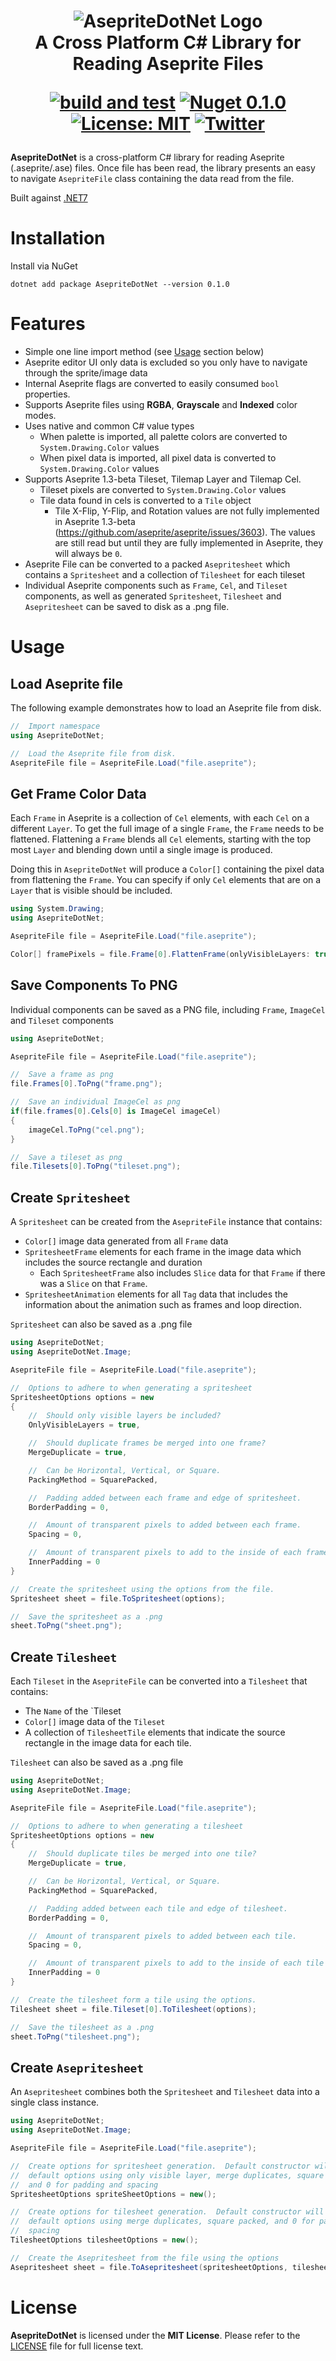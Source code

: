 <h1 align="center">
<img src="https://raw.githubusercontent.com/AristurtleDev/AsepriteDotNet/main/.github/images/aseprite-dotnet-banner.png" alt="AsepriteDotNet Logo">
<br/>
A Cross Platform C# Library for Reading Aseprite Files

[![build and test](https://github.com/AristurtleDev/AsepriteDotNet/actions/workflows/build-and-test.yml/badge.svg)](https://github.com/AristurtleDev/AsepriteDotNet/actions/workflows/build-and-test.yml)
[![Nuget 0.1.0](https://img.shields.io/nuget/v/AsepriteDotNet?color=blue&style=flat-square)](https://www.nuget.org/packages/AsepriteDotNet/0.1.0)
[![License: MIT](https://img.shields.io/badge/📃%20license-MIT-blue?style=flat)](LICENSE)
[![Twitter](https://img.shields.io/badge/%20-Share%20On%20Twitter-555?style=flat&logo=twitter)](https://twitter.com/intent/tweet?text=AsepriteDotNet%20by%20%40aristurtledev%0A%0AA%20new%20cross-platform%20library%20in%20C%23%20for%20reading%20Aseprite%20.ase%2F.aseprite%20files.%20https%3A%2F%2Fgithub.com%2FAristurtleDev%2FAsepriteDotNet%0A%0A%23aseprite%20%23dotnet%20%23csharp%20%23oss%0A)
</h1>

**AsepriteDotNet** is a cross-platform C# library for reading Aseprite (.aseprite/.ase) files.  Once file has been read, the library presents an easy to navigate `AsepriteFile` class containing the data read from the file.

Built against [.NET7](https://dotnet.microsoft.com/en-us/)

# Installation
Install via NuGet
```
dotnet add package AsepriteDotNet --version 0.1.0
```

# Features
* Simple one line import method (see [Usage](#usage) section below)
* Aseprite editor UI only data is excluded so you only have to navigate through the sprite/image data
* Internal Aseprite flags are converted to easily consumed `bool` properties.
* Supports Aseprite files using **RGBA**, **Grayscale** and **Indexed** color modes.
* Uses native and common C# value types
    * When palette is imported, all palette colors are converted to `System.Drawing.Color` values
    * When pixel data is imported, all pixel data is converted to `System.Drawing.Color` values
* Supports Aseprite 1.3-beta Tileset, Tilemap Layer and Tilemap Cel.
    * Tileset pixels are converted to `System.Drawing.Color` values
    * Tile data found in cels is converted to a `Tile` object
        * Tile X-Flip, Y-Flip, and Rotation values are not fully implemented in Aseprite 1.3-beta (https://github.com/aseprite/aseprite/issues/3603). The values are still read but until they are fully implemented in Aseprite, they will always be `0`.
* Aseprite File can be converted to a packed `Asepritesheet` which contains a `Spritesheet` and a collection of `Tilesheet` for each tileset
* Individual Aseprite components such as `Frame`, `Cel`, and `Tileset` components, as well as generated `Spritesheet`, `Tilesheet` and `Asepritesheet` can be saved to disk as a .png file.

# Usage
## Load Aseprite file
The following example demonstrates how to load an Aseprite file from disk.

```csharp
//  Import namespace
using AsepriteDotNet;

//  Load the Aseprite file from disk.
AsepriteFile file = AsepriteFile.Load("file.aseprite");
```

## Get Frame Color Data
Each `Frame` in Aseprite is a collection of `Cel` elements, with each `Cel` on a different `Layer`.  To get the full image of a single `Frame`, the `Frame` needs to be flattened.  Flattening a `Frame` blends all `Cel` elements, starting with the top most `Layer` and blending down until a single image is produced.

Doing this in `AsepriteDotNet` will produce a `Color[]` containing the pixel data from flattening the `Frame`.  You can specify if only `Cel` elements that are on a `Layer` that is visible should be included.

```csharp
using System.Drawing;
using AsepriteDotNet;

AsepriteFile file = AsepriteFile.Load("file.aseprite");

Color[] framePixels = file.Frame[0].FlattenFrame(onlyVisibleLayers: true);
```

## Save Components To PNG
Individual components can be saved as a PNG file, including `Frame`, `ImageCel` and `Tileset` components

```csharp
using AsepriteDotNet;

AsepriteFile file = AsepriteFile.Load("file.aseprite");

//  Save a frame as png
file.Frames[0].ToPng("frame.png");

//  Save an individual ImageCel as png
if(file.frames[0].Cels[0] is ImageCel imageCel)
{
    imageCel.ToPng("cel.png");
}

//  Save a tileset as png
file.Tilesets[0].ToPng("tileset.png");
```

## Create `Spritesheet`
A `Spritesheet` can be created from the `AsepriteFile` instance that contains:
*   `Color[]` image data generated from all `Frame` data
*   `SpritesheetFrame` elements for each frame in the image data which includes the source rectangle and duration
    *   Each `SpritesheetFrame` also includes `Slice` data for that `Frame` if there was a `Slice` on that `Frame`.
*   `SpritesheetAnimation` elements for all `Tag` data that includes the information about the animation such as frames and loop direction.

`Spritesheet` can also be saved as a .png file

```csharp
using AsepriteDotNet;
using AsepriteDotNet.Image;

AsepriteFile file = AsepriteFile.Load("file.aseprite");

//  Options to adhere to when generating a spritesheet
SpritesheetOptions options = new
{
    //  Should only visible layers be included?
    OnlyVisibleLayers = true,

    //  Should duplicate frames be merged into one frame?
    MergeDuplicate = true,  

    //  Can be Horizontal, Vertical, or Square.        
    PackingMethod = SquarePacked,   

    //  Padding added between each frame and edge of spritesheet.
    BorderPadding = 0,  

    //  Amount of transparent pixels to added between each frame.
    Spacing = 0,

    //  Amount of transparent pixels to add to the inside of each frame's edge.
    InnerPadding = 0    
}

//  Create the spritesheet using the options from the file.
Spritesheet sheet = file.ToSpritesheet(options);

//  Save the spritesheet as a .png
sheet.ToPng("sheet.png");
```

## Create `Tilesheet`
Each `Tileset` in the `AsepriteFile` can be converted into a `Tilesheet` that
contains:
*   The `Name` of the `Tileset
*   `Color[]` image data of the `Tileset`
*   A collection of `TilesheetTile` elements that indicate the source rectangle in the image data for each tile.

`Tilesheet` can also be saved as a .png file

```csharp
using AsepriteDotNet;
using AsepriteDotNet.Image;

AsepriteFile file = AsepriteFile.Load("file.aseprite");

//  Options to adhere to when generating a tilesheet
SpritesheetOptions options = new
{
    //  Should duplicate tiles be merged into one tile?
    MergeDuplicate = true,  

    //  Can be Horizontal, Vertical, or Square.        
    PackingMethod = SquarePacked,   

    //  Padding added between each tile and edge of tilesheet.
    BorderPadding = 0,  

    //  Amount of transparent pixels to added between each tile.
    Spacing = 0,

    //  Amount of transparent pixels to add to the inside of each tile's edge.
    InnerPadding = 0    
}

//  Create the tilesheet form a tile using the options.
Tilesheet sheet = file.Tileset[0].ToTilesheet(options);

//  Save the tilesheet as a .png
sheet.ToPng("tilesheet.png");
```

## Create `Asepritesheet`
An `Asepritesheet` combines both the `Spritesheet` and `Tilesheet` data into a single class instance.  

```csharp
using AsepriteDotNet;
using AsepriteDotNet.Image;

AsepriteFile file = AsepriteFile.Load("file.aseprite");

//  Create options for spritesheet generation.  Default constructor will create
//  default options using only visible layer, merge duplicates, square packed,
//  and 0 for padding and spacing
SpritesheetOptions spriteSheetOptions = new();

//  Create options for tilesheet generation.  Default constructor will create
//  default options using merge duplicates, square packed, and 0 for padding and
//  spacing
TilesheetOptions tilesheetOptions = new();

//  Create the Asepritesheet from the file using the options
Asepritesheet sheet = file.ToAsepritesheet(spritesheetOptions, tilesheetOptions);
```


# License
**AsepriteDotNet** is licensed under the **MIT License**.  Please refer to the [LICENSE](LICENSE) file for full license text.
